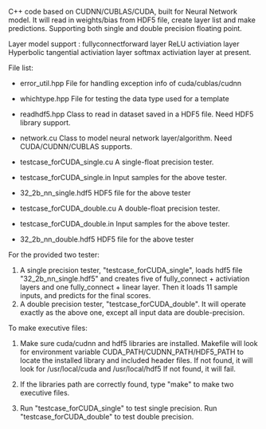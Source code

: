 C++ code based on CUDNN/CUBLAS/CUDA, built for Neural Network model.
It will read in weights/bias from HDF5 file, create layer list and make predictions.
Supporting both single and double precision floating point.

Layer model support : 
fullyconnectforward layer
ReLU activiation layer
Hyperbolic tangential activiation layer
softmax activiation layer at present.

File list:
- error_util.hpp    File for handling exception info of cuda/cublas/cudnn
- whichtype.hpp     File for testing the data type used for a template
- readhdf5.hpp      Class to read in dataset saved in a HDF5 file. Need HDF5 library support.
- network.cu        Class to model neural network layer/algorithm. Need CUDA/CUDNN/CUBLAS supports.

- testcase_forCUDA_single.cu   A single-float precision tester.
- testcase_forCUDA_single.in   Input samples for the above tester.
- 32_2b_nn_single.hdf5         HDF5 file for the above tester

- testcase_forCUDA_double.cu   A double-float precision tester.
- testcase_forCUDA_double.in   Input samples for the above tester.
- 32_2b_nn_double.hdf5         HDF5 file for the above tester


For the provided two tester:
1) A single precision tester, "testcase_forCUDA_single", loads hdf5 file "32_2b_nn_single.hdf5" 
and creates five of fully_connect + activiation layers and one fully_connect + linear layer.
Then it loads 11 sample inputs, and predicts for the final scores.
2)  A double precision tester, "testcase_forCUDA_double".  It will operate exactly as the above one,
except all input data are double-precision.

To make executive files:
1) Make sure cuda/cudnn and hdf5 libraries are installed.
Makefile will look for environment variable CUDA_PATH/CUDNN_PATH/HDF5_PATH to locate the installed library and included header files.
If not found, it will look for /usr/local/cuda and /usr/local/hdf5 
If not found, it will fail.

2) If the libraries path are correctly found,
type "make" to make two executive files.

3) Run "testcase_forCUDA_single" to test single precision.
Run "testcase_forCUDA_double" to test double precision.




